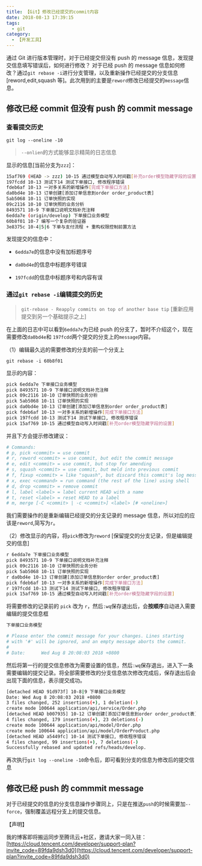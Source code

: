 ```yaml
---
title: 【Git】修改已经提交的commit内容
date: 2018-08-13 17:39:15
tags:
  - git
category:
  - 【开发工具】
---
```


通过 Git 进行版本管理时，对于已经提交但没有 push 的 message 信息，发现提交信息填写错误后，如何进行修改？
对于已经 push 的 message 信息如何修改？通过`git rebase -i`进行分支管理，以及重新操作已经提交的分支信息[reword,edit,squash 等]。此次用到的主要是`reword`修改已经提交的`message`信息。

<!--more-->

## 修改已经 commit 但没有 push 的 commit message

### 查看提交历史

`git log --oneline -10`

> `--onlien`的方式能够显示精简的日志信息

显示的信息[当前分支为`zzz`]：

```bash
15af769 (HEAD -> zzz) 10-15 通过模型自动写入时间戳[补充order模型隐藏字段的设置]
197fcdd 10-13 测试下14 测试下单接口, 修改程序错误
fdeb6af 10-13 一对多关系的新增操作[完成下单接口方法]
da0bd4e 10-13 订单创建[添加订单信息到order order_product表]
5ab5068 10-11 订单快照的实现
09c2116 10-10 订单快照的业务分析
8493571 10-9 下单接口说明文档补充注释
6edda7e (origin/develop) 下单接口业务模型
60b8f01 10-7 编写一个复杂的验证器
3e8375c 10-4|5|6 下单与支付流程 + 重构权限控制前置方法
```

发现提交的信息中：

- `6edda7e`的信息中没有加标题序号

- `da0bd4e`的信息中标题序号错误

- `197fcdd`的信息中标题序号和内容有误

### 通过`git rebase -i`编辑提交的历史

> `git-rebase - Reapply commits on top of another base tip` [重新应用提交到另一个基础提示之上]

在上面的日志中可以看到`6edda7e`为已经 push 的分支了，暂时不介绍这个，现在需要修改`da0bd4e`和 `197fcdd`两个提交的分支上的`message`内容。

（1）编辑最久远的需要修改的分支的前一个分支上

`git rebase -i 60b8f01`

显示的内容：

```bash
pick 6edda7e 下单接口业务模型
pick 8493571 10-9 下单接口说明文档补充注释
pick 09c2116 10-10 订单快照的业务分析
pick 5ab5068 10-11 订单快照的实现
pick da0bd4e 10-13 订单创建[添加订单信息到order order_product表]
pick fdeb6af 10-13 一对多关系的新增操作[完成下单接口方法]
pick 197fcdd 10-13 测试下14 测试下单接口, 修改程序错误
pick 15af769 10-15 通过模型自动写入时间戳[补充order模型隐藏字段的设置]
```

并且下方会提示修改建议：

```bash
# Commands:
# p, pick <commit> = use commit
# r, reword <commit> = use commit, but edit the commit message
# e, edit <commit> = use commit, but stop for amending
# s, squash <commit> = use commit, but meld into previous commit
# f, fixup <commit> = like "squash", but discard this commit's log message
# x, exec <command> = run command (the rest of the line) using shell
# d, drop <commit> = remove commit
# l, label <label> = label current HEAD with a name
# t, reset <label> = reset HEAD to a label
# m, merge [-C <commit> | -c <commit>] <label> [# <oneline>]
```

我们需要操作的是重新编辑已经提交的分支记录的 message 信息，所以对应的应该是`reword`,简写为`r`。

（2）修改显示的内容，将`pick`修改为`reword` [保留提交的分支记录，但是编辑提交的信息]

```bash
r 6edda7e 下单接口业务模型
pick 8493571 10-9 下单接口说明文档补充注释
pick 09c2116 10-10 订单快照的业务分析
pick 5ab5068 10-11 订单快照的实现
r da0bd4e 10-13 订单创建[添加订单信息到order order_product表]
pick fdeb6af 10-13 一对多关系的新增操作[完成下单接口方法]
r 197fcdd 10-13 测试下14 测试下单接口, 修改程序错误
pick 15af769 10-15 通过模型自动写入时间戳[补充order模型隐藏字段的设置]
```

将需要修改的记录前的 `pick` 改为 `r`，然后`:wq`保存退出后，会**按顺序**自动进入需要编辑的提交信息框

```bash
下单接口业务模型

# Please enter the commit message for your changes. Lines starting
# with '#' will be ignored, and an empty message aborts the commit.
#
# Date:      Wed Aug 8 20:08:03 2018 +0800
```

然后将第一行的提交信息修改为需要设置的信息，然后`:wq`保存退出，进入下一条需要编辑的提交记录。将全部需要修改的分支信息依次修改完成后，保存退出后会出现下面的信息，表示提交成功。

```bash
[detached HEAD 91d973f] 10-8|9 下单接口业务模型
Date: Wed Aug 8 20:08:03 2018 +0800
3 files changed, 252 insertions(+), 1 deletion(-)
create mode 100644 application/api/service/Order.php
[detached HEAD b007935] 10-12 订单创建[添加订单信息到order order_product表]
4 files changed, 179 insertions(+), 23 deletions(-)
create mode 100644 application/api/model/Order.php
create mode 100644 application/api/model/OrderProduct.php
[detached HEAD a5449fc] 10-14 测试下单接口, 修改程序错误
4 files changed, 99 insertions(+), 7 deletions(-)
Successfully rebased and updated refs/heads/develop.
```

再次执行`git log --oneline -10`命令后，即可看到分支的信息为修改后的提交信息

## 修改已经 push 的 commmit message

对于已经提交的信息的分支信息操作步骤同上，只是在推送`push`的时候需要加`--force`，强制覆盖远程分支上的提交信息。

【声明】

我的博客即将搬运同步至腾讯云+社区，邀请大家一同入驻：[https://cloud.tencent.com/developer/support-plan?invite_code=89fda9dsh3d0](https://cloud.tencent.com/developer/support-plan?invite_code=89fda9dsh3d0)